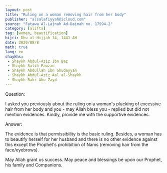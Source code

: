 ```yaml
---
layout: post
title: "Ruling on a woman removing hair from her body"
publisher: "alsalafiyyah@icloud.com"
source: "Fatawa Al-Lajnah Ad-Daimah no. 17594-2"
category: [alifta]
tag: [women, beautification]
hijri: Dhu al-Hijjah 14, 1441 AH
date: 2020/08/8
math: true
lang: en
shaykhs: 
 - Shaykh Abdul-Aziz Ibn Baz
 - Shaykh Salih Fawzan
 - Shaykh Abdullah ibn Ghudayyan
 - Shaykh Abdul-Aziz Aal al-Shaykh
 - Shaykh Bakr Abu Zayd
---
```


Question: 

I asked you previously about the ruling on a woman's plucking of excessive hair from her body and you - may Allah bless you - replied but did not mention evidences. Kindly, provide me with the supportive evidences.

Answer: 

The evidence is that permissibility is the basic ruling. Besides, a woman has to beautify herself for her husband and there is no other evidence against this except the Prophet's prohibition of Nams (removing hair from the face/eyebrows). 

May Allah grant us success. May peace and blessings be upon our Prophet, his family and Companions.